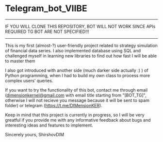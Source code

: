 # Telegram_bot_VIIBE

---

IF YOU WILL CLONE THIS REPOSITORY, BOT WILL NOT WORK SINCE APIs REQUIRED TG BOT ARE NOT SPECIFIED!!!

---

This is my first (almost-?) user-friendly project related to strategy simulation of financial data series. I also implemented database using SQL and challenged myself in learning new libraries to find out how fast I will be able to master them

I also got introduced with another side (much darker side actually :) ) of Python programming, when I had to build my own class to process more complex users' queries.

If you want to try the functionality of this bot, contact me through email (dimensionkernel@gmail.com with email title starting from "[BOT_TG]", otherwise I will not recieve you message because it will be sent to spam folder) or telegram (https://t.me/DIMensionKER).

Keep in mind that this project is currently in progress, so I will be very greatful if you provide me with any informative feedback about bugs and interesting ideas and features to implement.

Sincerely yours,
ShirshovDIM
